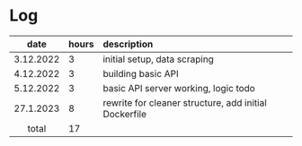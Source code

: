 # Log

| date      | hours | description  |
| :--------:|:------| :-----|
| 3.12.2022 | 3     | initial setup, data scraping |
| 4.12.2022 | 3     | building basic API |
| 5.12.2022 | 3     | basic API server working, logic todo |
| 27.1.2023 | 8     | rewrite for cleaner structure, add initial Dockerfile |
| total     | 17    | | 